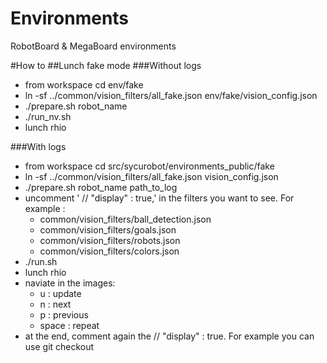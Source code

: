 Environments
============

RobotBoard &amp; MegaBoard environments

#How to
##Lunch fake mode
###Without logs

   * from workspace cd env/fake
   * ln -sf ../common/vision_filters/all_fake.json env/fake/vision_config.json
   * ./prepare.sh robot_name
   * ./run_nv.sh
   * lunch rhio

###With logs

   * from workspace cd src/sycurobot/environments_public/fake
   * ln -sf ../common/vision_filters/all_fake.json vision_config.json
   * ./prepare.sh robot_name path_to_log
   * uncomment ' //  "display" : true,' in the filters you want to see. For example :
       * common/vision_filters/ball_detection.json
       * common/vision_filters/goals.json
       * common/vision_filters/robots.json
       * common/vision_filters/colors.json
   * ./run.sh
   * lunch rhio
   * naviate in the images:
       * u : update
       * n : next
       * p : previous
       * space : repeat
   * at the end, comment again the // "display" : true. For example you can use git checkout
